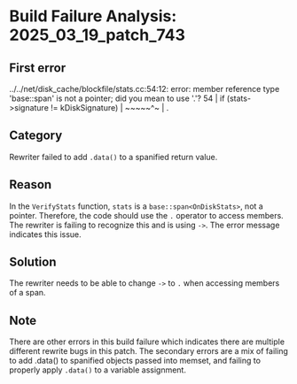 # Build Failure Analysis: 2025_03_19_patch_743

## First error

../../net/disk_cache/blockfile/stats.cc:54:12: error: member reference type 'base::span<OnDiskStats>' is not a pointer; did you mean to use '.'?
   54 |   if (stats->signature != kDiskSignature)
      |       ~~~~~^~
      |            .

## Category
Rewriter failed to add `.data()` to a spanified return value.

## Reason
In the `VerifyStats` function, `stats` is a `base::span<OnDiskStats>`, not a pointer. Therefore, the code should use the `.` operator to access members. The rewriter is failing to recognize this and is using `->`. The error message indicates this issue.

## Solution
The rewriter needs to be able to change `->` to `.` when accessing members of a span.

## Note
There are other errors in this build failure which indicates there are multiple different rewrite bugs in this patch. The secondary errors are a mix of failing to add .data() to spanified objects passed into memset, and failing to properly apply `.data()` to a variable assignment.